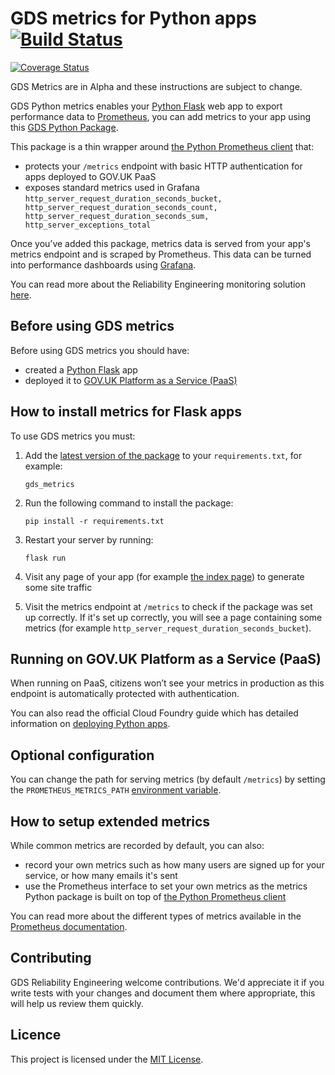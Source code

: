 # GDS metrics for Python apps [![Build Status](https://travis-ci.org/alphagov/gds_metrics_python.svg?branch=master)](https://travis-ci.org/alphagov/gds_metrics_python)
[![Coverage Status](https://coveralls.io/repos/github/alphagov/gds_metrics_python/badge.svg?branch=master)](https://coveralls.io/github/alphagov/gds_metrics_python?branch=master)

GDS Metrics are in Alpha and these instructions are subject to change.

GDS Python metrics enables your [Python Flask][] web app to export performance data to [Prometheus][], you can add metrics to your app using this [GDS Python Package][].

This package is a thin wrapper around [the Python Prometheus client][] that:

* protects your `/metrics` endpoint with basic HTTP authentication for apps deployed to GOV.UK PaaS
* exposes standard metrics used in Grafana
```http_server_request_duration_seconds_bucket, http_server_request_duration_seconds_count, http_server_request_duration_seconds_sum, http_server_exceptions_total```

Once you’ve added this package, metrics data is served from your app's metrics endpoint and is scraped by Prometheus. This data can be turned into performance dashboards using [Grafana][].

You can read more about the Reliability Engineering monitoring solution [here][].

## Before using GDS metrics

Before using GDS metrics you should have:

* created a [Python Flask][] app
* deployed it to [GOV.UK Platform as a Service (PaaS)][]

## How to install metrics for Flask apps

To use GDS metrics you must:

1. Add the [latest version of the package][] to your `requirements.txt`, for example:

    `gds_metrics`

2. Run the following command to install the package:

    `pip install -r requirements.txt`

3. Restart your server by running:

    `flask run`

4. Visit any page of your app (for example [the index page][]) to generate some site traffic

5. Visit the metrics endpoint at `/metrics` to check if the package was set up correctly. If it's set up correctly, you will see a page containing some metrics (for example `http_server_request_duration_seconds_bucket`).

## Running on GOV.UK Platform as a Service (PaaS)

When running on PaaS, citizens won’t see your metrics in production as this endpoint is automatically protected with authentication.

You can also read the official Cloud Foundry guide which has detailed information on [deploying Python apps][].

## Optional configuration

You can change the path for serving metrics (by default `/metrics`) by setting the `PROMETHEUS_METRICS_PATH` [environment variable][].

## How to setup extended metrics

While common metrics are recorded by default, you can also:

* record your own metrics such as how many users are signed up for your service, or how many emails it's sent
* use the Prometheus interface to set your own metrics as the metrics Python package is built on top of [the Python Prometheus client][]

You can read more about the different types of metrics available in the [Prometheus documentation][].

## Contributing

GDS Reliability Engineering welcome contributions. We'd appreciate it if you write tests with your changes and document them where appropriate, this will help us review them quickly.

## Licence

This project is licensed under the [MIT License][].

[Prometheus]: https://prometheus.io/
[GDS Python package]: https://pypi.org/project/gds-metrics/
[the Python Prometheus client]: https://pypi.python.org/pypi/prometheus_client
[Grafana]: https://grafana.com/
[here]: https://reliability-engineering.cloudapps.digital/#reliability-engineering
[Python Flask]: http://flask.pocoo.org/
[GOV.UK Platform as a Service (PaaS)]: https://www.cloud.service.gov.uk/
[latest version of the package]: https://pypi.org/project/gds-metrics/
[the index page]: http://localhost:5000/
[PaaS]: https://www.cloud.service.gov.uk/
[deploy a basic Python app]: https://docs.cloud.service.gov.uk/#deploy-a-django-app
[deploying Python apps]: https://docs.cloudfoundry.org/buildpacks/python/index.html
[environment variable]: https://docs.cloud.service.gov.uk/#environment-variables
[Prometheus documentation]: https://prometheus.io/docs/concepts/metric_types/
[MIT License]: https://github.com/alphagov/gds_metrics_python/blob/master/LICENSE
